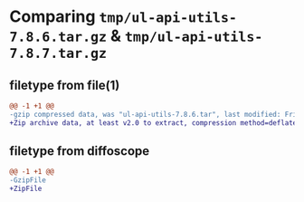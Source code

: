 # Comparing `tmp/ul-api-utils-7.8.6.tar.gz` & `tmp/ul-api-utils-7.8.7.tar.gz`

## filetype from file(1)

```diff
@@ -1 +1 @@
-gzip compressed data, was "ul-api-utils-7.8.6.tar", last modified: Fri Apr 12 14:13:18 2024, max compression
+Zip archive data, at least v2.0 to extract, compression method=deflate
```

## filetype from diffoscope

```diff
@@ -1 +1 @@
-GzipFile
+ZipFile
```

